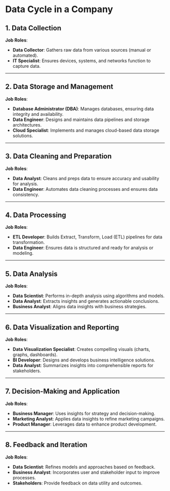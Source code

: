 
# **Data Cycle in a Company**

## **1. Data Collection**  
**Job Roles**:  
- **Data Collector**: Gathers raw data from various sources (manual or automated).  
- **IT Specialist**: Ensures devices, systems, and networks function to capture data.  

---

## **2. Data Storage and Management**  
**Job Roles**:  
- **Database Administrator (DBA)**: Manages databases, ensuring data integrity and availability.  
- **Data Engineer**: Designs and maintains data pipelines and storage architectures.  
- **Cloud Specialist**: Implements and manages cloud-based data storage solutions.  

---

## **3. Data Cleaning and Preparation**  
**Job Roles**:  
- **Data Analyst**: Cleans and preps data to ensure accuracy and usability for analysis.  
- **Data Engineer**: Automates data cleaning processes and ensures data consistency.  

---

## **4. Data Processing**  
**Job Roles**:  
- **ETL Developer**: Builds Extract, Transform, Load (ETL) pipelines for data transformation.  
- **Data Engineer**: Ensures data is structured and ready for analysis or modeling.  

---

## **5. Data Analysis**  
**Job Roles**:  
- **Data Scientist**: Performs in-depth analysis using algorithms and models.  
- **Data Analyst**: Extracts insights and generates actionable conclusions.  
- **Business Analyst**: Aligns data insights with business strategies.  

---

## **6. Data Visualization and Reporting**  
**Job Roles**:  
- **Data Visualization Specialist**: Creates compelling visuals (charts, graphs, dashboards).  
- **BI Developer**: Designs and develops business intelligence solutions.  
- **Data Analyst**: Summarizes insights into comprehensible reports for stakeholders.  

---

## **7. Decision-Making and Application**  
**Job Roles**:  
- **Business Manager**: Uses insights for strategy and decision-making.  
- **Marketing Analyst**: Applies data insights to refine marketing campaigns.  
- **Product Manager**: Leverages data to enhance product development.  

---

## **8. Feedback and Iteration**  
**Job Roles**:  
- **Data Scientist**: Refines models and approaches based on feedback.  
- **Business Analyst**: Incorporates user and stakeholder input to improve processes.  
- **Stakeholders**: Provide feedback on data utility and outcomes.  


